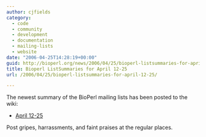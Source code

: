 ```yaml
---
author: cjfields
category:
  - code
  - community
  - development
  - documentation
  - mailing-lists
  - website
date: "2006-04-25T14:28:19+00:00"
guid: http://bioperl.org/news/2006/04/25/bioperl-listsummaries-for-april-12-25/
title: Bioperl ListSummaries for April 12-25
url: /2006/04/25/bioperl-listsummaries-for-april-12-25/

---
```

The newest summary of the BioPerl mailing lists has been posted to the wiki:

- [April 12-25](http://www.bioperl.org/wiki/ListSummary:April_12-25%2C2006)

Post gripes, harrassments, and faint praises at the regular places.
